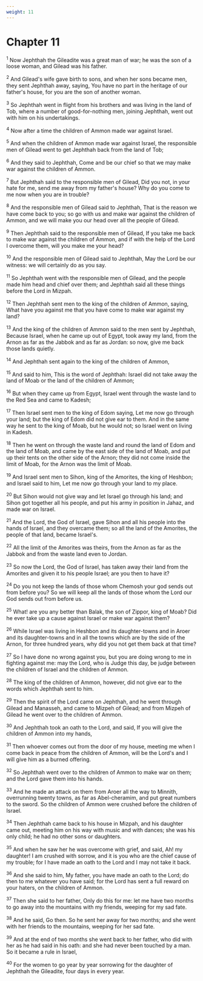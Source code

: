 ```yaml
---
weight: 11
---
```


# Chapter 11

<sup>1</sup> Now Jephthah the Gileadite was a great man of war; he was the son of a loose woman, and Gilead was his father. 

<sup>2</sup> And Gilead's wife gave birth to sons, and when her sons became men, they sent Jephthah away, saying, You have no part in the heritage of our father's house, for you are the son of another woman. 

<sup>3</sup> So Jephthah went in flight from his brothers and was living in the land of Tob, where a number of good-for-nothing men, joining Jephthah, went out with him on his undertakings. 

<sup>4</sup> Now after a time the children of Ammon made war against Israel. 

<sup>5</sup> And when the children of Ammon made war against Israel, the responsible men of Gilead went to get Jephthah back from the land of Tob; 

<sup>6</sup> And they said to Jephthah, Come and be our chief so that we may make war against the children of Ammon. 

<sup>7</sup> But Jephthah said to the responsible men of Gilead, Did you not, in your hate for me, send me away from my father's house? Why do you come to me now when you are in trouble? 

<sup>8</sup> And the responsible men of Gilead said to Jephthah, That is the reason we have come back to you; so go with us and make war against the children of Ammon, and we will make you our head over all the people of Gilead. 

<sup>9</sup> Then Jephthah said to the responsible men of Gilead, If you take me back to make war against the children of Ammon, and if with the help of the Lord I overcome them, will you make me your head? 

<sup>10</sup> And the responsible men of Gilead said to Jephthah, May the Lord be our witness: we will certainly do as you say. 

<sup>11</sup> So Jephthah went with the responsible men of Gilead, and the people made him head and chief over them; and Jephthah said all these things before the Lord in Mizpah. 

<sup>12</sup> Then Jephthah sent men to the king of the children of Ammon, saying, What have you against me that you have come to make war against my land? 

<sup>13</sup> And the king of the children of Ammon said to the men sent by Jephthah, Because Israel, when he came up out of Egypt, took away my land, from the Arnon as far as the Jabbok and as far as Jordan: so now, give me back those lands quietly. 

<sup>14</sup> And Jephthah sent again to the king of the children of Ammon, 

<sup>15</sup> And said to him, This is the word of Jephthah: Israel did not take away the land of Moab or the land of the children of Ammon; 

<sup>16</sup> But when they came up from Egypt, Israel went through the waste land to the Red Sea and came to Kadesh; 

<sup>17</sup> Then Israel sent men to the king of Edom saying, Let me now go through your land; but the king of Edom did not give ear to them. And in the same way he sent to the king of Moab, but he would not; so Israel went on living in Kadesh. 

<sup>18</sup> Then he went on through the waste land and round the land of Edom and the land of Moab, and came by the east side of the land of Moab, and put up their tents on the other side of the Arnon; they did not come inside the limit of Moab, for the Arnon was the limit of Moab. 

<sup>19</sup> And Israel sent men to Sihon, king of the Amorites, the king of Heshbon; and Israel said to him, Let me now go through your land to my place. 

<sup>20</sup> But Sihon would not give way and let Israel go through his land; and Sihon got together all his people, and put his army in position in Jahaz, and made war on Israel. 

<sup>21</sup> And the Lord, the God of Israel, gave Sihon and all his people into the hands of Israel, and they overcame them; so all the land of the Amorites, the people of that land, became Israel's. 

<sup>22</sup> All the limit of the Amorites was theirs, from the Arnon as far as the Jabbok and from the waste land even to Jordan. 

<sup>23</sup> So now the Lord, the God of Israel, has taken away their land from the Amorites and given it to his people Israel; are you then to have it? 

<sup>24</sup> Do you not keep the lands of those whom Chemosh your god sends out from before you? So we will keep all the lands of those whom the Lord our God sends out from before us. 

<sup>25</sup> What! are you any better than Balak, the son of Zippor, king of Moab? Did he ever take up a cause against Israel or make war against them? 

<sup>26</sup> While Israel was living in Heshbon and its daughter-towns and in Aroer and its daughter-towns and in all the towns which are by the side of the Arnon, for three hundred years, why did you not get them back at that time? 

<sup>27</sup> So I have done no wrong against you, but you are doing wrong to me in fighting against me: may the Lord, who is Judge this day, be judge between the children of Israel and the children of Ammon. 

<sup>28</sup> The king of the children of Ammon, however, did not give ear to the words which Jephthah sent to him. 

<sup>29</sup> Then the spirit of the Lord came on Jephthah, and he went through Gilead and Manasseh, and came to Mizpeh of Gilead; and from Mizpeh of Gilead he went over to the children of Ammon. 

<sup>30</sup> And Jephthah took an oath to the Lord, and said, If you will give the children of Ammon into my hands, 

<sup>31</sup> Then whoever comes out from the door of my house, meeting me when I come back in peace from the children of Ammon, will be the Lord's and I will give him as a burned offering. 

<sup>32</sup> So Jephthah went over to the children of Ammon to make war on them; and the Lord gave them into his hands. 

<sup>33</sup> And he made an attack on them from Aroer all the way to Minnith, overrunning twenty towns, as far as Abel-cheramim, and put great numbers to the sword. So the children of Ammon were crushed before the children of Israel. 

<sup>34</sup> Then Jephthah came back to his house in Mizpah, and his daughter came out, meeting him on his way with music and with dances; she was his only child; he had no other sons or daughters. 

<sup>35</sup> And when he saw her he was overcome with grief, and said, Ah! my daughter! I am crushed with sorrow, and it is you who are the chief cause of my trouble; for I have made an oath to the Lord and I may not take it back. 

<sup>36</sup> And she said to him, My father, you have made an oath to the Lord; do then to me whatever you have said; for the Lord has sent a full reward on your haters, on the children of Ammon. 

<sup>37</sup> Then she said to her father, Only do this for me: let me have two months to go away into the mountains with my friends, weeping for my sad fate. 

<sup>38</sup> And he said, Go then. So he sent her away for two months; and she went with her friends to the mountains, weeping for her sad fate. 

<sup>39</sup> And at the end of two months she went back to her father, who did with her as he had said in his oath: and she had never been touched by a man. So it became a rule in Israel, 

<sup>40</sup> For the women to go year by year sorrowing for the daughter of Jephthah the Gileadite, four days in every year. 


